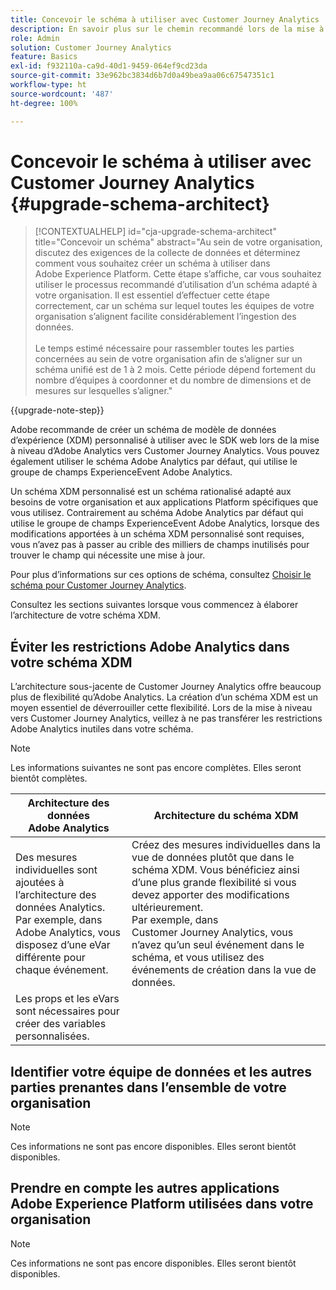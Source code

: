 ```yaml
---
title: Concevoir le schéma à utiliser avec Customer Journey Analytics
description: En savoir plus sur le chemin recommandé lors de la mise à niveau à partir d’Adobe Analytics vers Customer Journey Analytics
role: Admin
solution: Customer Journey Analytics
feature: Basics
exl-id: f932110a-ca9d-40d1-9459-064ef9cd23da
source-git-commit: 33e962bc3834d6b7d0a49bea9aa06c67547351c1
workflow-type: ht
source-wordcount: '487'
ht-degree: 100%

---
```


# Concevoir le schéma à utiliser avec Customer Journey Analytics {#upgrade-schema-architect}

<!-- markdownlint-disable MD034 -->

>[!CONTEXTUALHELP]
>id="cja-upgrade-schema-architect"
>title="Concevoir un schéma"
>abstract="Au sein de votre organisation, discutez des exigences de la collecte de données et déterminez comment vous souhaitez créer un schéma à utiliser dans Adobe Experience Platform. Cette étape s’affiche, car vous souhaitez utiliser le processus recommandé d’utilisation d’un schéma adapté à votre organisation. Il est essentiel d’effectuer cette étape correctement, car un schéma sur lequel toutes les équipes de votre organisation s’alignent facilite considérablement l’ingestion des données.<br><br>Le temps estimé nécessaire pour rassembler toutes les parties concernées au sein de votre organisation afin de s’aligner sur un schéma unifié est de 1 à 2 mois. Cette période dépend fortement du nombre d’équipes à coordonner et du nombre de dimensions et de mesures sur lesquelles s’aligner."

<!-- markdownlint-enable MD034 -->

{{upgrade-note-step}}

Adobe recommande de créer un schéma de modèle de données d’expérience (XDM) personnalisé à utiliser avec le SDK web lors de la mise à niveau d’Adobe Analytics vers Customer Journey Analytics. Vous pouvez également utiliser le schéma Adobe Analytics par défaut, qui utilise le groupe de champs ExperienceEvent Adobe Analytics.

Un schéma XDM personnalisé est un schéma rationalisé adapté aux besoins de votre organisation et aux applications Platform spécifiques que vous utilisez. Contrairement au schéma Adobe Analytics par défaut qui utilise le groupe de champs ExperienceEvent Adobe Analytics, lorsque des modifications apportées à un schéma XDM personnalisé sont requises, vous n’avez pas à passer au crible des milliers de champs inutilisés pour trouver le champ qui nécessite une mise à jour.

Pour plus d’informations sur ces options de schéma, consultez [Choisir le schéma pour Customer Journey Analytics](/help/getting-started/cja-upgrade/cja-upgrade-schema-existing.md).

Consultez les sections suivantes lorsque vous commencez à élaborer l’architecture de votre schéma XDM.

## Éviter les restrictions Adobe Analytics dans votre schéma XDM

L’architecture sous-jacente de Customer Journey Analytics offre beaucoup plus de flexibilité qu’Adobe Analytics. La création d’un schéma XDM est un moyen essentiel de déverrouiller cette flexibilité. Lors de la mise à niveau vers Customer Journey Analytics, veillez à ne pas transférer les restrictions Adobe Analytics inutiles dans votre schéma.

>[!NOTE]
>
>Les informations suivantes ne sont pas encore complètes. Elles seront bientôt complètes.

| Architecture des données Adobe Analytics | Architecture du schéma XDM |
|---------|----------|
| Des mesures individuelles sont ajoutées à l’architecture des données Analytics.<br/>Par exemple, dans Adobe Analytics, vous disposez d’une eVar différente pour chaque événement. | Créez des mesures individuelles dans la vue de données plutôt que dans le schéma XDM. Vous bénéficiez ainsi d’une plus grande flexibilité si vous devez apporter des modifications ultérieurement.<br/>Par exemple, dans Customer Journey Analytics, vous n’avez qu’un seul événement dans le schéma, et vous utilisez des événements de création dans la vue de données. |
| Les props et les eVars sont nécessaires pour créer des variables personnalisées. |  |

## Identifier votre équipe de données et les autres parties prenantes dans l’ensemble de votre organisation

>[!NOTE]
>
>Ces informations ne sont pas encore disponibles. Elles seront bientôt disponibles.

## Prendre en compte les autres applications Adobe Experience Platform utilisées dans votre organisation

>[!NOTE]
>
>Ces informations ne sont pas encore disponibles. Elles seront bientôt disponibles.
